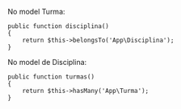 No model Turma:

    public function disciplina()
    {
        return $this->belongsTo('App\Disciplina');
    }

No model de Disciplina:

    public function turmas()
    {
        return $this->hasMany('App\Turma');
    }


